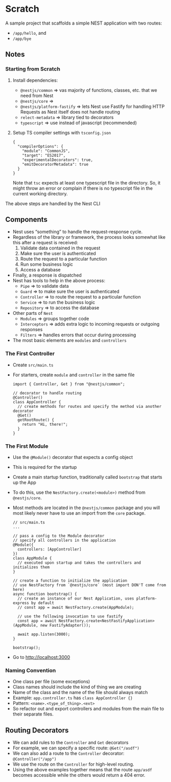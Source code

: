 # Scratch

A sample project that scaffolds a simple NEST application with two routes:

- `/app/hello`, and
- `/app/bye`

## Notes

### Starting from Scratch

1. Install dependencies:

   - `@nestjs/common` ⇒ vas majority of functions, classes, etc. that we need from Nest
   - `@nestjs/core` ⇒
   - `@nestjs/platform-fastify` ⇒ lets Nest use Fastify for handling HTTP Requests as Nest itself does not handle routing
   - `relect-metadata` ⇒ library tied to decorators
   - `typescript` ⇒ use instead of javascript (recommended)

2. Setup TS compiler settings with `tsconfig.json`

   ```tsx
   {
     "compilerOptions": {
       "module": "CommonJS",
       "target": "ES2017",
       "experimentalDecorators": true,
       "emitDecoratorMetadata": true
     }
   }
   ```

   Note that `tsc` expects at least one typescript file in the directory. So, it might throw an error or complain if there is no typescript file in the current working directory.

The above steps are handled by the Nest CLI

## Components

- Nest uses “something” to handle the request-response cycle.
- Regardless of the library or framework, the process looks somewhat like this after a request is received:
  1. Validate data contained in the request
  2. Make sure the user is authenticated
  3. Route the request to a particular function
  4. Run some business logic
  5. Access a database
- Finally, a response is dispatched
- Nest has tools to help in the above process:
  - `Pipe` ⇒ to validate data
  - `Guard` ⇒ to make sure the user is authenticated
  - `Controller` ⇒ to route the request to a particular function
  - `Service` ⇒ to run the business logic
  - `Repository` ⇒ to access the database
- Other parts of `Nest`
  - `Modules` ⇒ groups together code
  - `Interceptors` ⇒ adds extra logic to incoming requests or outgoing responses
  - `Filters` ⇒ handles errors that occur during processing
- The most basic elements are `modules` and `controllers`

### The First Controller

- Create `src/main.ts`
- For starters, create `module` and `controller` in the same file

  ```tsx
  import { Controller, Get } from "@nestjs/common";

  // decorator to handle routing
  @Controller()
  class AppController {
    // create methods for routes and specify the method via another decorator
    @Get()
    getRootRoute() {
      return "Hi, there!";
    }
  }
  ```

### The First Module

- Use the `@Module()` decorator that expects a config object
- This is required for the startup
- Create a main startup function, traditionally called `bootstrap` that starts up the App
- To do this, use the `NestFactory.create(<module>)` method from `@nestjs/core`.
- Most methods are located in the `@nestjs/common` package and you will most likely never have to use an import from the `core` package.

  ```tsx
  // src/main.ts
  ...

  // pass a config to the Module decorator
  // specify all controllers in the application
  @Module({
    controllers: [AppController]
  })
  class AppModule {
    // executed upon startup and takes the controllers and initializes them
  }

  // create a function to initialize the application
  // use NestFactory from `@nestjs/core` (most import DON'T come from here)
  async function bootstrap() {
  	// create an instance of our Nest Application, uses platform-express by default
    // const app = await NestFactory.create(AppModule);

  	// use the following invocation to use fastify
    const app = await NestFactory.create<NestFastifyApplication>(AppModule, new FastifyAdapter());

    await app.listen(3000);
  }

  bootstrap();
  ```

- Go to [http://localhost:3000](http://localhost:3000)

### Naming Convention

- One class per file (some exceptions)
- Class names should include the kind of thing we are creating
- Name of the class and the name of the file should always match
- Example: `app.controller.ts` has `class AppController {}`
- Pattern: `<name>.<type_of_thing>.<ext>`
- So refactor out and export controllers and modules from the main file to their separate files.

## Routing Decorators

- We can add rules to the `Controller` and `Get` decorators
- For example, we can specify a specific route: `@Get("/asdf")`
- We can also add a route to the `Controller` decorator: `@Controller("/app")`
- We use the route on the `Controller` for high-level routing.
- Using the above examples together means that the route `app/asdf` becomes accessible while the others would return a 404 error.
